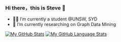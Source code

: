 ### Hi there，this is Steve 👋


- 👨‍🎓 I’m currently a student @UNSW, SYD
- 🌱 I’m currently researching on Graph Data Mining


[![My GitHub Stats](https://github-readme-stats.vercel.app/api/?username=SteveTANTAN&count_private=true&theme=synthwave&showicons=true)]()
[![My GitHub Language Stats](https://github-readme-stats.vercel.app/api/top-langs/?username=SteveTANTAN&layout=compact&theme=synthwave)]()
